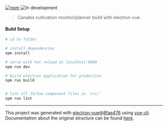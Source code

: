 
[![npm](https://img.shields.io/npm/l/@xmcl/core.svg)](https://github.com/CccrizzZ/Rainforest/blob/master/LICENSE)
![In development](https://github.com/CccrizzZ/Rainforest/blob/master/src/renderer/assets/shot.png)

> Canabis cultivation monitor/planner build with electron-vue

#### Build Setup

``` bash
# cd to folder

# install dependencies
npm install

# serve with hot reload at localhost:9080
npm run dev

# build electron application for production
npm run build


# lint all JS/Vue component files in `src/`
npm run lint

```

---

This project was generated with [electron-vue](https://github.com/SimulatedGREG/electron-vue)@[8fae476](https://github.com/SimulatedGREG/electron-vue/tree/8fae4763e9d225d3691b627e83b9e09b56f6c935) using [vue-cli](https://github.com/vuejs/vue-cli). Documentation about the original structure can be found [here](https://simulatedgreg.gitbooks.io/electron-vue/content/index.html).
